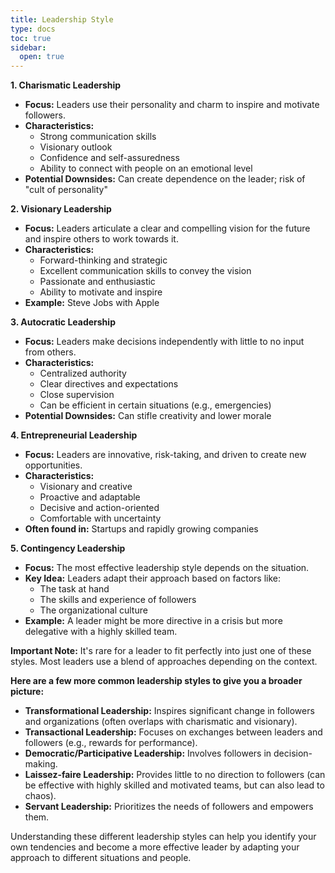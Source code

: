```yaml
---
title: Leadership Style
type: docs
toc: true
sidebar:
  open: true
---
```


**1. Charismatic Leadership**

*   **Focus:** Leaders use their personality and charm to inspire and motivate followers.
*   **Characteristics:**
    *   Strong communication skills
    *   Visionary outlook
    *   Confidence and self-assuredness
    *   Ability to connect with people on an emotional level
*   **Potential Downsides:** Can create dependence on the leader; risk of "cult of personality"

**2. Visionary Leadership**

*   **Focus:** Leaders articulate a clear and compelling vision for the future and inspire others to work towards it.
*   **Characteristics:**
    *   Forward-thinking and strategic
    *   Excellent communication skills to convey the vision
    *   Passionate and enthusiastic
    *   Ability to motivate and inspire
*   **Example:** Steve Jobs with Apple

**3. Autocratic Leadership**

*   **Focus:** Leaders make decisions independently with little to no input from others.
*   **Characteristics:**
    *   Centralized authority
    *   Clear directives and expectations
    *   Close supervision
    *   Can be efficient in certain situations (e.g., emergencies)
*   **Potential Downsides:** Can stifle creativity and lower morale

**4. Entrepreneurial Leadership**

*   **Focus:** Leaders are innovative, risk-taking, and driven to create new opportunities.
*   **Characteristics:**
    *   Visionary and creative
    *   Proactive and adaptable
    *   Decisive and action-oriented
    *   Comfortable with uncertainty
*   **Often found in:** Startups and rapidly growing companies

**5. Contingency Leadership**

*   **Focus:** The most effective leadership style depends on the situation.
*   **Key Idea:** Leaders adapt their approach based on factors like:
    *   The task at hand
    *   The skills and experience of followers
    *   The organizational culture
*   **Example:** A leader might be more directive in a crisis but more delegative with a highly skilled team.

**Important Note:** It's rare for a leader to fit perfectly into just one of these styles. Most leaders use a blend of approaches depending on the context.

**Here are a few more common leadership styles to give you a broader picture:**

*   **Transformational Leadership:** Inspires significant change in followers and organizations (often overlaps with charismatic and visionary).
*   **Transactional Leadership:** Focuses on exchanges between leaders and followers (e.g., rewards for performance).
*   **Democratic/Participative Leadership:** Involves followers in decision-making.
*   **Laissez-faire Leadership:** Provides little to no direction to followers (can be effective with highly skilled and motivated teams, but can also lead to chaos).
*   **Servant Leadership:** Prioritizes the needs of followers and empowers them.

Understanding these different leadership styles can help you identify your own tendencies and become a more effective leader by adapting your approach to different situations and people.

